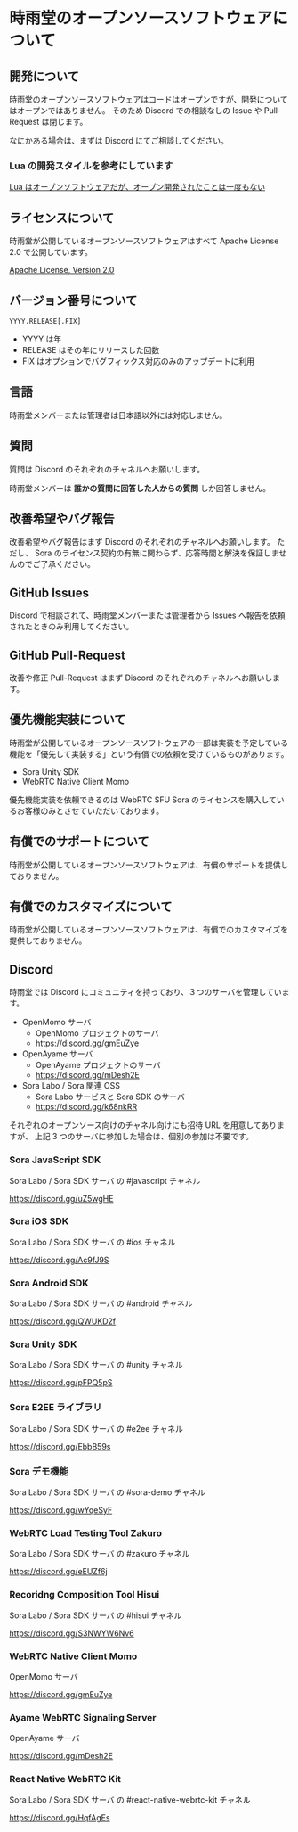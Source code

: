 # 時雨堂のオープンソースソフトウェアについて

## 開発について

時雨堂のオープンソースソフトウェアはコードはオープンですが、開発についてはオープンではありません。
そのため Discord での相談なしの Issue や Pull-Request は閉じます。

なにかある場合は、まずは Discord にてご相談してください。

### Lua の開発スタイルを参考にしています

[Lua はオープンソフトウェアだが、オープン開発されたことは一度もない](https://medium.com/@voluntas/lua-%E3%81%AF%E3%82%AA%E3%83%BC%E3%83%97%E3%83%B3%E3%82%BD%E3%83%95%E3%83%88%E3%82%A6%E3%82%A7%E3%82%A2%E3%81%A0%E3%81%8C-%E3%82%AA%E3%83%BC%E3%83%97%E3%83%B3%E9%96%8B%E7%99%BA%E3%81%95%E3%82%8C%E3%81%9F%E3%81%93%E3%81%A8%E3%81%AF%E4%B8%80%E5%BA%A6%E3%82%82%E3%81%AA%E3%81%84-61ea83ef96f7)

## ライセンスについて

時雨堂が公開しているオープンソースソフトウェアはすべて Apache License 2.0 で公開しています。

[Apache License, Version 2\.0](https://www.apache.org/licenses/LICENSE-2.0)

## バージョン番号について

```
YYYY.RELEASE[.FIX]
```

- YYYY は年
- RELEASE はその年にリリースした回数
- FIX はオプションでバグフィックス対応のみのアップデートに利用

## 言語

時雨堂メンバーまたは管理者は日本語以外には対応しません。

## 質問

質問は Discord のそれぞれのチャネルへお願いします。

時雨堂メンバーは **誰かの質問に回答した人からの質問** しか回答しません。

## 改善希望やバグ報告

改善希望やバグ報告はまず Discord のそれぞれのチャネルへお願いします。
ただし、 Sora のライセンス契約の有無に関わらず、応答時間と解決を保証しませんのでご了承ください。

## GitHub Issues

Discord で相談されて、時雨堂メンバーまたは管理者から Issues へ報告を依頼されたときのみ利用してください。

## GitHub Pull-Request

改善や修正 Pull-Request はまず Discord のそれぞれのチャネルへお願いします。

## 優先機能実装について

時雨堂が公開しているオープンソースソフトウェアの一部は実装を予定している機能を「優先して実装する」という有償での依頼を受けているものがあります。

- Sora Unity SDK
- WebRTC Native Client Momo

優先機能実装を依頼できるのは WebRTC SFU Sora のライセンスを購入しているお客様のみとさせていただいております。

## 有償でのサポートについて

時雨堂が公開しているオープンソースソフトウェアは、有償のサポートを提供しておりません。

## 有償でのカスタマイズについて

時雨堂が公開しているオープンソースソフトウェアは、有償でのカスタマイズを提供しておりません。

## Discord

時雨堂では Discord にコミュニティを持っており、３つのサーバを管理しています。

- OpenMomo サーバ
    - OpenMomo プロジェクトのサーバ
    - https://discord.gg/gmEuZye
- OpenAyame サーバ
    - OpenAyame プロジェクトのサーバ
    - https://discord.gg/mDesh2E
- Sora Labo / Sora 関連 OSS
    - Sora Labo サービスと Sora SDK のサーバ
    - https://discord.gg/k68nkRR

それぞれのオープンソース向けのチャネル向けにも招待 URL を用意してありますが、
上記 3 つのサーバに参加した場合は、個別の参加は不要です。

### Sora JavaScript SDK

Sora Labo / Sora SDK サーバ の #javascript チャネル

https://discord.gg/uZ5wgHE

### Sora iOS SDK

Sora Labo / Sora SDK サーバ の #ios チャネル

https://discord.gg/Ac9fJ9S

### Sora Android SDK

Sora Labo / Sora SDK サーバ の #android チャネル

https://discord.gg/QWUKD2f

### Sora Unity SDK

Sora Labo / Sora SDK サーバ の #unity チャネル

https://discord.gg/pFPQ5pS

### Sora E2EE ライブラリ

Sora Labo / Sora SDK サーバ の #e2ee チャネル

https://discord.gg/EbbB59s

### Sora デモ機能

Sora Labo / Sora SDK サーバ の #sora-demo チャネル

https://discord.gg/wYqeSyF

### WebRTC Load Testing Tool Zakuro

Sora Labo / Sora SDK サーバ の #zakuro チャネル

https://discord.gg/eEUZf6j

### Recoridng Composition Tool Hisui

Sora Labo / Sora SDK サーバ の #hisui チャネル

https://discord.gg/S3NWYW6Nv6

### WebRTC Native Client Momo

OpenMomo サーバ

https://discord.gg/gmEuZye

### Ayame WebRTC Signaling Server

OpenAyame サーバ

https://discord.gg/mDesh2E

### React Native WebRTC Kit

Sora Labo / Sora SDK サーバ の #react-native-webrtc-kit チャネル

https://discord.gg/HqfAgEs

